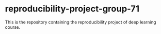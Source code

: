 # reproducibility-project-group-71
This is the repository containing the reproducibility project of deep learning course.
